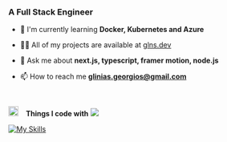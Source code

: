 <h3>A Full Stack Engineer</h3>

- 🌱 I'm currently learning **Docker, Kubernetes and Azure**

- 👨‍💻 All of my projects are available at [glns.dev](https://glns.dev)

- 💬 Ask me about **next.js, typescript, framer motion, node.js**

- 📫 How to reach me **<glinias.georgios@gmail.com>**

<br/>

<img src="https://media2.giphy.com/media/QssGEmpkyEOhBCb7e1/giphy.gif?cid=ecf05e47a0n3gi1bfqntqmob8g9aid1oyj2wr3ds3mg700bl&rid=giphy.gif" width ="20"> &ensp; <b> Things I code with</b>
<img src="https://user-images.githubusercontent.com/73097560/115834477-dbab4500-a447-11eb-908a-139a6edaec5c.gif"><br>

<p align="left">
<!-- <img src="https://skillicons.dev/icons?i=html,css,js,ts,nextjs,react,tailwind,figma,notion,npm,git,github,nodejs,express,prisma,postgres,supabase,mongodb,postman,vscode,webstorm,vercel,vite,powershell,bash,linux,mysql,md,firebase,cloudflare,java,c,py"/> -->

[![My Skills](https://skillicons.dev/icons?i=html,css,js,ts,go,cs,nextjs,vite,react,tailwind,redux,git,github,nodejs,express,postman,vscode,vercel)](https://glns.dev)

  <!-- jest -->
</p>

